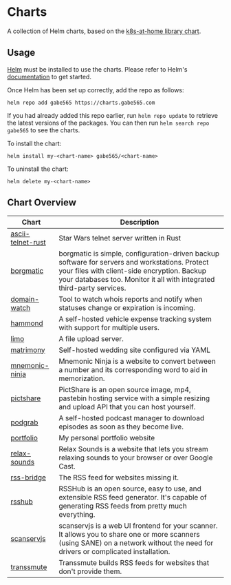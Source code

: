# Charts

A collection of Helm charts, based on the
[k8s-at-home library chart](https://github.com/k8s-at-home/library-charts).

## Usage

[Helm](https://helm.sh) must be installed to use the charts.  Please refer to
Helm's [documentation](https://helm.sh/docs) to get started.

Once Helm has been set up correctly, add the repo as follows:

```shell
helm repo add gabe565 https://charts.gabe565.com
```

If you had already added this repo earlier, run `helm repo update` to retrieve
the latest versions of the packages.  You can then run `helm search repo
gabe565` to see the charts.

To install the <chart-name> chart:

```shell
helm install my-<chart-name> gabe565/<chart-name>
```

To uninstall the chart:

```shell
helm delete my-<chart-name>
```

## Chart Overview

| Chart | Description |
| ----- | ----------- |
| [ascii-telnet-rust](charts/ascii-telnet-rust) | Star Wars telnet server written in Rust |
| [borgmatic](charts/borgmatic) | borgmatic is simple, configuration-driven backup software for servers and workstations. Protect your files with client-side encryption. Backup your databases too. Monitor it all with integrated third-party services. |
| [domain-watch](charts/domain-watch) | Tool to watch whois reports and notify when statuses change or expiration is incoming. |
| [hammond](charts/hammond) | A self-hosted vehicle expense tracking system with support for multiple users. |
| [limo](charts/limo) | A file upload server. |
| [matrimony](charts/matrimony) | Self-hosted wedding site configured via YAML |
| [mnemonic-ninja](charts/mnemonic-ninja) | Mnemonic Ninja is a website to convert between a number and its corresponding word to aid in memorization. |
| [pictshare](charts/pictshare) | PictShare is an open source image, mp4, pastebin hosting service with a simple resizing and upload API that you can host yourself. |
| [podgrab](charts/podgrab) | A self-hosted podcast manager to download episodes as soon as they become live. |
| [portfolio](charts/portfolio) | My personal portfolio website |
| [relax-sounds](charts/relax-sounds) | Relax Sounds is a website that lets you stream relaxing sounds to your browser or over Google Cast. |
| [rss-bridge](charts/rss-bridge) | The RSS feed for websites missing it. |
| [rsshub](charts/rsshub) | RSSHub is an open source, easy to use, and extensible RSS feed generator. It's capable of generating RSS feeds from pretty much everything. |
| [scanservjs](charts/scanservjs) | scanservjs is a web UI frontend for your scanner. It allows you to share one or more scanners (using SANE) on a network without the need for drivers or complicated installation. |
| [transsmute](charts/transsmute) | Transsmute builds RSS feeds for websites that don't provide them. |
